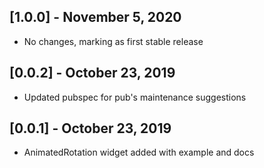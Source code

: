 ## [1.0.0] - November 5, 2020

* No changes, marking as first stable release

## [0.0.2] - October 23, 2019

* Updated pubspec for pub's maintenance suggestions

## [0.0.1] - October 23, 2019

* AnimatedRotation widget added with example and docs
